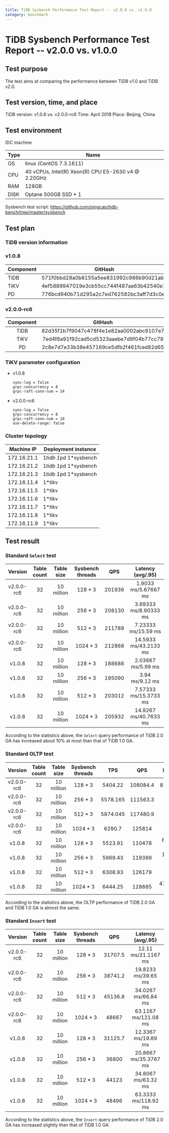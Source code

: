```yaml
---
title: TiDB Sysbench Performance Test Report -- v2.0.0 vs. v1.0.0
category: benchmark 
--- 
```


# TiDB Sysbench Performance Test Report -- v2.0.0 vs. v1.0.0

## Test purpose

The test aims at comparing the performance between TiDB v1.0 and TiDB v2.0.

## Test version, time, and place 

TiDB version: v1.0.8 vs. v2.0.0-rc6 
Time: April 2018
Place: Beijing, China      

## Test environment
 
IDC machine       
 
| Type | Name |  
| -------- | --------- | 
| OS | linux (CentOS 7.3.1611) |   
| CPU | 40 vCPUs, Intel(R) Xeon(R) CPU E5-2630 v4 @ 2.20GHz |
| RAM | 128GB | 
| DISK | Optane 500GB SSD * 1 |  

Sysbench test script:
https://github.com/pingcap/tidb-bench/tree/master/sysbench   


## Test plan

### TiDB version information

### v1.0.8

| Component | GitHash |
| -------- | --------- |
| TiDB | 571f0bbd28a0b8155a5ee831992c986b90d21ab7 |
| TiKV | 4ef5889947019e3cb55cc744f487aa63b42540e7 |
| PD | 776bcd940b71d295a2c7ed762582bc3aff7d3c0e |

### v2.0.0-rc6

| Component | GitHash |
| :--------: | :---------: |
| TiDB | 82d35f1b7f9047c478f4e1e82aa0002abc8107e7 |
| TiKV | 7ed4f6a91f92cad5cd5323aaebe7d9f04b77cc79 |
| PD | 2c8e7d7e33b38e457169ce5dfb2f461fced82d65 |

### TiKV parameter configuration

- v1.0.8
    
    ```
    sync-log = false
    grpc-concurrency = 8
    grpc-raft-conn-num = 24 
    ```

- v2.0.0-rc6

    ``` 
    sync-log = false
    grpc-concurrency = 8
    grpc-raft-conn-num = 24 
    use-delete-range: false
    ```

### Cluster topology

| Machine IP | Deployment instance |
|--------------|------------|
| 172.16.21.1 | 1*tidb 1*pd 1*sysbench |
| 172.16.21.2 | 1*tidb 1*pd 1*sysbench |
| 172.16.21.3 | 1*tidb 1*pd 1*sysbench |
| 172.16.11.4 | 1*tikv |
| 172.16.11.5 | 1*tikv |
| 172.16.11.6 | 1*tikv |
| 172.16.11.7 | 1*tikv |
| 172.16.11.8 | 1*tikv |
| 172.16.11.9 | 1*tikv |

## Test result

### Standard `Select` test 

| Version | Table count | Table size | Sysbench threads |QPS | Latency (avg/.95) | 
| :---: | :---: | :---: | :---: | :---: | :---: | 
| v2.0.0-rc6 | 32 | 10 million | 128 * 3 |  201936 | 1.9033 ms/5.67667 ms |
| v2.0.0-rc6 | 32 | 10 million | 256 * 3 | 208130 | 3.69333 ms/8.90333 ms  |
| v2.0.0-rc6 | 32 | 10 million | 512 * 3 |  211788 | 7.23333 ms/15.59 ms |
| v2.0.0-rc6 | 32 | 10 million | 1024 * 3 |  212868 | 14.5933 ms/43.2133 ms |
| v1.0.8  | 32 | 10 million | 128 * 3 |  188686 | 2.03667 ms/5.99 ms  |
| v1.0.8  | 32 | 10 million | 256 * 3 |  195090  |3.94 ms/9.12 ms  |
| v1.0.8  | 32 | 10 million | 512 * 3 |  203012 | 7.57333 ms/15.3733 ms  |
| v1.0.8  | 32 | 10 million | 1024 * 3 |  205932 | 14.9267 ms/40.7633 ms |

According to the statistics above, the `Select` query performance of TiDB 2.0 GA has increased about 10% at most than that of TiDB 1.0 GA.

### Standard OLTP test

| Version | Table count | Table size | Sysbench threads | TPS | QPS | Latency (avg/.95) | 
| :---: | :---: | :---: | :---: | :---: | :---: | :---:|
| v2.0.0-rc6 | 32 | 10 million | 128 * 3 | 5404.22 | 108084.4 | 87.2033 ms/110 ms |
| v2.0.0-rc6 | 32 | 10 million | 256 * 3 | 5578.165 | 111563.3 | 167.673 ms/275.623 ms |
| v2.0.0-rc6 | 32 | 10 million | 512 * 3 | 5874.045 | 117480.9 | 315.083 ms/674.017 ms |
| v2.0.0-rc6 | 32 | 10 million | 1024 * 3 | 6290.7 | 125814 | 529.183 ms/857.007 ms |
| v1.0.8 | 32 | 10 million | 128 * 3 | 5523.91 | 110478 | 69.53 ms/88.6333 ms |
| v1.0.8 | 32 | 10 million | 256 * 3 | 5969.43 | 119389 |128.63 ms/162.58 ms |
| v1.0.8 | 32 | 10 million | 512 * 3 | 6308.93 | 126179 | 243.543 ms/310.913 ms |
| v1.0.8 | 32 | 10 million | 1024 * 3 | 6444.25 | 128885 | 476.787ms/635.143 ms |

According to the statistics above, the OLTP performance of TiDB 2.0 GA and TiDB 1.0 GA is almost the same.

### Standard `Insert` test

| Version | Table count | Table size | Sysbench threads | QPS | Latency (avg/.95) | 
| :---: | :---: | :---: | :---: | :---: | :---: | 
| v2.0.0-rc6 | 32 | 10 million | 128 * 3 | 31707.5 | 12.11 ms/21.1167 ms |
| v2.0.0-rc6 | 32 | 10 million | 256 * 3 | 38741.2 | 19.8233 ms/39.65 ms |
| v2.0.0-rc6 | 32 | 10 million | 512 * 3 | 45136.8 | 34.0267 ms/66.84 ms |
| v2.0.0-rc6 | 32 | 10 million | 1024 * 3 | 48667 | 63.1167 ms/121.08 ms |
| v1.0.8 | 32 | 10 million | 128 * 3 | 31125.7 | 12.3367 ms/19.89 ms |
| v1.0.8 | 32 | 10 million | 256 * 3 | 36800 | 20.8667 ms/35.3767 ms |
| v1.0.8 | 32 | 10 million | 512 * 3 | 44123 | 34.8067 ms/63.32 ms |
| v1.0.8 | 32 | 10 million | 1024 * 3 | 48496 | 63.3333 ms/118.92 ms |

According to the statistics above, the `Insert` query performance of TiDB 2.0 GA has increased slightly than that of TiDB 1.0 GA.
